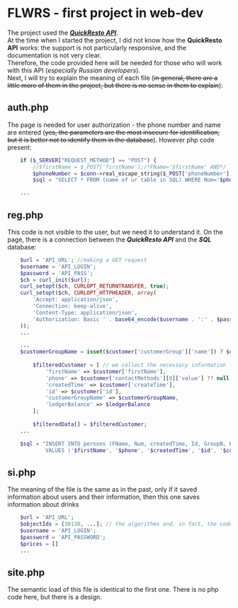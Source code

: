 # **FLWRS - first project in web-dev**
The project used the ***[QuickResto API](https://quickresto.ru/api/)***.<br>
At the time when I started the project, I did not know how the **QuickResto API** works: the support is not particularly responsive, and the documentation is not very clear.<br>
Therefore, the code provided here will be needed for those who will work with this API (_especially Russian developers_).<br>
Next, I will try to explain the meaning of each file (~~in general, there are a little more of them in the project, but there is no sense in them to explain~~):
## auth.php<br>
The page is needed for user authorization - the phone number and name are entered (~~yes, the parameters are the most insecure for identification, but it is better not to identify them in the database~~). However php code present:
```php
    if ($_SERVER["REQUEST_METHOD"] == "POST") {
        //$firstName = $_POST['firstName'];/*FName='$firstName' AND*/ 
        $phoneNumber = $conn->real_escape_string($_POST['phoneNumber']);//the usual code for linking a SQL database and a php page
        $sql = "SELECT * FROM (name of ur table in SQL) WHERE Num='$phoneNumber'";

    ...
```
## reg.php<br>
This code is not visible to the user, but we need it to understand it. On the page, there is a connection between the ***QuickResto API*** and the ***SQL*** database:
```php
    $url = 'API_URL'; //making a GET request
    $username = 'API_LOGIN';
    $password = 'API_PASS';
    $ch = curl_init($url);
    curl_setopt($ch, CURLOPT_RETURNTRANSFER, true);
    curl_setopt($ch, CURLOPT_HTTPHEADER, array(
        'Accept: application/json',
        'Connection: keep-alive',
        'Content-Type: application/json',
        'Authorization: Basic ' . base64_encode($username . ':' . $password)
    ));
    ...
```
```php
    ...
    $customerGroupName = isset($customer['customerGroup']['name']) ? $customer['customerGroup']['name'] : null;
        
        $filteredCustomer = [ // we collect the necessary information from the API and save it to an array
            'firstName' => $customer['firstName'],
            'phone' => $customer['contactMethods'][0]['value'] ?? null,
            'createdTime' => $customer['createTime'],
            'id' => $customer['id'],
            'customerGroupName' => $customerGroupName,
            'ledgerBalance' => $ledgerBalance
        ];
        
        $filteredData[] = $filteredCustomer;
    ...
```
```php
    $sql = "INSERT INTO persons (FName, Num, createdTime, Id, GroupB, Bonus) 
            VALUES ('$firstName', '$phone', '$createdTime', '$id', '$customerGroupName', '$ledgerBalance')"; //We establish a connection with the SQL database again and take the data from the pre-assembled array and enter it into the table
```
## si.php<br>
The meaning of the file is the same as in the past, only if it saved information about users and their information, then this one saves information about drinks
```php
    $url = 'API_URL';
    $objectIds = [30130, ...]; // the algorithms and, in fact, the code are identical to the previous file, only here I wrote down the ID of all drinks in an array so that further relevant information about them would be displayed on the site
    $username = 'API_LOGIN';
    $password = 'API_PASSWORD';
    $prices = []
    ...
```
## site.php<br>
The semantic load of this file is identical to the first one. There is no php code here, but there is a design.
